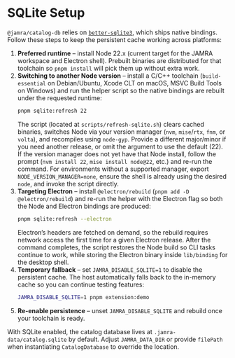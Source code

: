 # SQLite Setup

`@jamra/catalog-db` relies on [`better-sqlite3`](https://github.com/WiseLibs/better-sqlite3), which ships native bindings. Follow these steps to keep the persistent cache working across platforms:

1. **Preferred runtime** – install Node 22.x (current target for the JAMRA workspace and Electron shell). Prebuilt binaries are distributed for that toolchain so `pnpm install` will pick them up without extra work.
2. **Switching to another Node version** – install a C/C++ toolchain (`build-essential` on Debian/Ubuntu, Xcode CLT on macOS, MSVC Build Tools on Windows) and run the helper script so the native bindings are rebuilt under the requested runtime:
   ```bash
   pnpm sqlite:refresh 22
   ```
   The script (located at `scripts/refresh-sqlite.sh`) clears cached binaries, switches Node via your version manager (`nvm`, `mise`/`rtx`, `fnm`, or `volta`), and recompiles using `node-gyp`. Provide a different major/minor if you need another release, or omit the argument to use the default (22). If the version manager does not yet have that Node install, follow the prompt (`nvm install 22`, `mise install node@22`, etc.) and re-run the command. For environments without a supported manager, export `NODE_VERSION_MANAGER=none`, ensure the shell is already using the desired `node`, and invoke the script directly.
3. **Targeting Electron** – install `@electron/rebuild` (`pnpm add -D @electron/rebuild`) and re-run the helper with the Electron flag so both the Node and Electron bindings are produced:
   ```bash
   pnpm sqlite:refresh --electron
   ```
   Electron’s headers are fetched on demand, so the rebuild requires network access the first time for a given Electron release. After the command completes, the script restores the Node build so CLI tasks continue to work, while storing the Electron binary inside `lib/binding` for the desktop shell.
4. **Temporary fallback** – set `JAMRA_DISABLE_SQLITE=1` to disable the persistent cache. The host automatically falls back to the in-memory cache so you can continue testing features:
   ```bash
   JAMRA_DISABLE_SQLITE=1 pnpm extension:demo
   ```
5. **Re-enable persistence** – unset `JAMRA_DISABLE_SQLITE` and rebuild once your toolchain is ready.

With SQLite enabled, the catalog database lives at `.jamra-data/catalog.sqlite` by default. Adjust `JAMRA_DATA_DIR` or provide `filePath` when instantiating `CatalogDatabase` to override the location.
